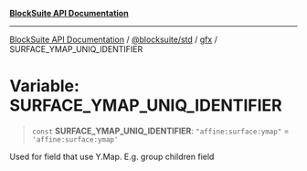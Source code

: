 [**BlockSuite API Documentation**](../../../../README.md)

***

[BlockSuite API Documentation](../../../../README.md) / [@blocksuite/std](../../README.md) / [gfx](../README.md) / SURFACE\_YMAP\_UNIQ\_IDENTIFIER

# Variable: SURFACE\_YMAP\_UNIQ\_IDENTIFIER

> `const` **SURFACE\_YMAP\_UNIQ\_IDENTIFIER**: `"affine:surface:ymap"` = `'affine:surface:ymap'`

Used for field that use Y.Map. E.g. group children field
